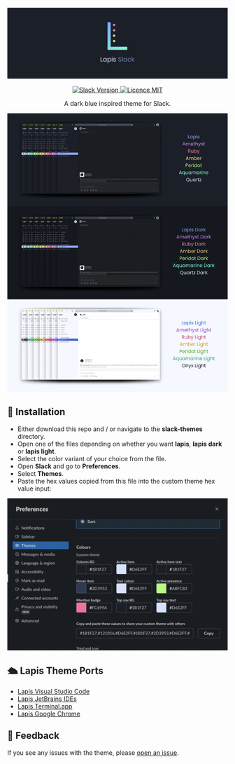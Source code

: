 ![Lapis Slack Header](https://raw.githubusercontent.com/aslbarnett/lapis-theme-slack/main/images/header.jpg)

<p align="center">
  <a href="">
    <img alt="Slack Version" src="https://img.shields.io/github/package-json/v/aslbarnett/lapis-theme-slack?label=Version&color=83ABFC&labelColor=1B1F27&style=for-the-badge&logo=github">
  </a>
  <a href="https://github.com/aslbarnett/lapis-theme-slack/blob/main/LICENSE">
    <img alt="Licence MIT" src="https://img.shields.io/github/license/aslbarnett/lapis-theme-slack?label=License&color=D483FC&labelColor=1B1F27&style=for-the-badge">
  </a>
</p>

<p align="center">A dark blue inspired theme for Slack.</p>

![Slack Variants](https://raw.githubusercontent.com/aslbarnett/lapis-theme-slack/main/images/lapis-slack.jpg)

## 🚀 Installation

- Either download this repo and / or navigate to the **slack-themes** directory.
- Open one of the files depending on whether you want **lapis**, **lapis dark** or **lapis light**.
- Select the color variant of your choice from the file.
- Open **Slack** and go to **Preferences**.
- Select **Themes**.
- Paste the hex values copied from this file into the custom theme hex value input:

![Screenshot](https://raw.githubusercontent.com/aslbarnett/lapis-theme-slack/main/images/installation.png)

## 🛳 Lapis Theme Ports

- [Lapis Visual Studio Code](https://marketplace.visualstudio.com/items?itemName=AlexBarnett.lapis-vscode)
- [Lapis JetBrains IDEs](https://plugins.jetbrains.com/plugin/20171-lapis)
- [Lapis Terminal.app](https://github.com/aslbarnett/lapis-theme-terminal-app)
- [Lapis Google Chrome](https://chrome.google.com/webstore/detail/lapis-chrome-theme/hmcmhgomamidaaodladnploplghibodb)

## 📝 Feedback

If you see any issues with the theme, please [open an issue](https://github.com/aslbarnett/lapis-theme-slack/issues).
